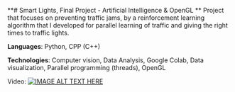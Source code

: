 **# Smart Lights, Final Project - Artificial Intelligence & OpenGL
**
Project that focuses on preventing traffic jams, by a reinforcement learning algorithm that I developed for parallel learning of traffic and giving the right times to traffic lights.

**Languages**: Python, CPP (C++)

**Technologies**: Computer vision, Data Analysis, Google Colab, Data visualization, Parallel programming (threads), OpenGL

Video:
[![IMAGE ALT TEXT HERE](https://img.youtube.com/vi/UzKIcI2FmDY/0.jpg)](https://www.youtube.com/watch?v=UzKIcI2FmDY)

